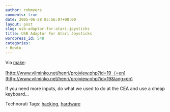 ```yaml
---
author: robmyers
comments: true
date: 2005-06-28 05:56:07+00:00
layout: post
slug: usb-adaptor-for-atari-joysticks
title: USB Adaptor For Atari Joysticks
wordpress_id: 548
categories:
- Howto
---
```


  
Via [make](http://www.makezine.com/blog/):  


  
[http://www.vilminko.net/henri/projview.php?id=19〈=en](http://www.vilminko.net/henri/projview.php?id=19&lang=en)  


  
If you need more inputs, do what we used to do at the CEA and use a cheap keyboard...  


  


Technorati Tags: [hacking](http://technorati.com/tag/hacking), [hardware](http://technorati.com/tag/hardware)

  


